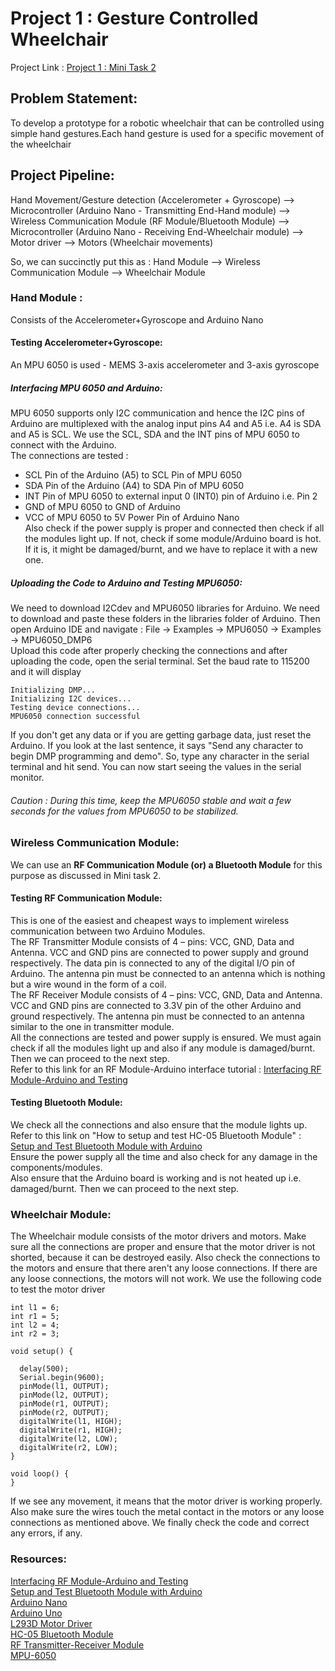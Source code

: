 # Project 1 : Gesture Controlled Wheelchair     
Project Link : [Project 1 : Mini Task 2](https://github.com/Jayanth2209/Mini-Task-2/blob/master/Project%201.md)     
## Problem Statement: 
To develop a prototype for a robotic wheelchair that can be controlled using simple hand gestures.Each hand gesture is used for a specific movement of the wheelchair     
## Project Pipeline:     
Hand Movement/Gesture detection (Accelerometer + Gyroscope) --> Microcontroller (Arduino Nano - Transmitting End-Hand module) --> Wireless Communication Module (RF Module/Bluetooth Module) --> Microcontroller (Arduino Nano - Receiving End-Wheelchair module) --> Motor driver --> Motors (Wheelchair movements)        

So, we can succinctly put this as : 
Hand Module --> Wireless Communication Module --> Wheelchair Module       
### Hand Module : 
Consists of the Accelerometer+Gyroscope and Arduino Nano        
#### Testing Accelerometer+Gyroscope: 
An MPU 6050 is used - MEMS 3-axis accelerometer and 3-axis gyroscope      
##### Interfacing MPU 6050 and Arduino:      
MPU 6050 supports only I2C communication and hence the I2C pins of Arduino are multiplexed with the analog input pins A4 and A5 i.e. A4 is SDA and A5 is SCL. We use the SCL, SDA and the INT pins of MPU 6050 to connect with the Arduino.    
The connections are tested :   
* SCL Pin of the Arduino (A5) to SCL Pin of MPU 6050      
* SDA Pin of the Arduino (A4) to SDA Pin of MPU 6050    
* INT Pin of MPU 6050 to external input 0 (INT0) pin of Arduino i.e. Pin 2      
* GND of MPU 6050 to GND of Arduino 
* VCC of MPU 6050 to 5V Power Pin of Arduino Nano     
Also check if the power supply is proper and connected then check if all the modules light up. If not, check if some module/Arduino board is hot. If it is, it might be damaged/burnt, and we have to replace it with a new one.       
##### Uploading the Code to Arduino and Testing MPU6050:   
We need to download I2Cdev and MPU6050 libraries for Arduino. We need to download and paste these folders in the libraries folder of Arduino. Then open Arduino IDE and navigate : File -> Examples -> MPU6050 -> Examples -> MPU6050_DMP6      
Upload this code after properly checking the connections and after uploading the code, open the serial terminal. Set the baud rate to 115200 and it will display    
```
Initializing DMP...
Initializing I2C devices...
Testing device connections...
MPU6050 connection successful 
```  
If you don't get any data or if you are getting garbage data, just reset the Arduino. If you look at the last sentence, it says "Send any character to begin DMP programming and demo". So, type any character in the serial terminal and hit send. You can now start seeing the values in the serial monitor.    
###### Caution : During this time, keep the MPU6050 stable and wait a few seconds for the values from MPU6050 to be stabilized.     
### Wireless Communication Module:     
We can use an **RF Communication Module (or) a Bluetooth Module** for this purpose as discussed in Mini task 2.       
#### Testing RF Communication Module:    
This is one of the easiest and cheapest ways to implement wireless communication between two Arduino Modules.     
The RF Transmitter Module consists of 4 – pins: VCC, GND, Data and Antenna. VCC and GND pins are connected to power supply and ground respectively. The data pin is connected to any of the digital I/O pin of Arduino. The antenna pin must be connected to an antenna which is nothing but a wire wound in the form of a coil.      
The RF Receiver Module consists of 4 – pins: VCC, GND, Data and Antenna. VCC and GND pins are connected to 3.3V pin of the other Arduino and ground respectively. The antenna pin must be connected to an antenna similar to the one in transmitter module.    
All the connections are tested and power supply is ensured. We must again check if all the modules light up and also if any module is damaged/burnt. Then we can proceed to the next step.    
Refer to this link for an RF Module-Arduino interface tutorial : [Interfacing RF Module-Arduino and Testing](https://lastminuteengineers.com/433mhz-rf-wireless-arduino-tutorial/)          
#### Testing Bluetooth Module: 
We check all the connections and also ensure that the module lights up.    
Refer to this link on "How to setup and test HC-05 Bluetooth Module" : [Setup and Test Bluetooth Module with Arduino](https://www.instructables.com/id/How-to-Set-Up-and-Test-Arduino-Bluetooth-Connectio/)         
Ensure the power supply all the time and also check for any damage in the components/modules.     
Also ensure that the Arduino board is working and is not heated up i.e. damaged/burnt. Then we can proceed to the next step.     
### Wheelchair Module:    
The Wheelchair module consists of the motor drivers and motors. Make sure all the connections are proper and ensure that the motor driver is not shorted, because it can be destroyed easily. Also check the connections to the motors and ensure that there aren't any loose connections. If there are any loose connections, the motors will not work. We use the following code to test the motor driver
```
int l1 = 6;
int r1 = 5;
int l2 = 4;
int r2 = 3;

void setup() {
  
  delay(500);
  Serial.begin(9600);
  pinMode(l1, OUTPUT);
  pinMode(l2, OUTPUT);
  pinMode(r1, OUTPUT);
  pinMode(r2, OUTPUT);
  digitalWrite(l1, HIGH);
  digitalWrite(r1, HIGH);
  digitalWrite(l2, LOW);
  digitalWrite(r2, LOW);
}

void loop() {
}     
```      
If we see any movement, it means that the motor driver is working properly. Also make sure the wires touch the metal contact in the motors or any loose connections as mentioned above. We finally check the code and correct any errors, if any.      
### Resources:    
[Interfacing RF Module-Arduino and Testing](https://lastminuteengineers.com/433mhz-rf-wireless-arduino-tutorial/)        
[Setup and Test Bluetooth Module with Arduino](https://www.instructables.com/id/How-to-Set-Up-and-Test-Arduino-Bluetooth-Connectio/)     
[Arduino Nano](https://www.amazon.in/easy-electronics-Arduino-Nano-Cable/dp/B07C8G4N6X/ref=sr_1_1?dchild=1&keywords=arduino+nano&qid=1589796132&sr=8-1)        
[Arduino Uno](https://www.amazon.in/Uno-ATmega328P-Compatible-ATMEGA16U2-Arduino/dp/B015C7SC5U/ref=sr_1_2?dchild=1&keywords=arduino+uno&qid=1589796339&s=computers&sr=1-2)      
[L293D Motor Driver](https://www.amazon.in/Adraxx-L293D-Motor-Driver/dp/B01NAJHRJ0/ref=sr_1_10?keywords=L293d&qid=1568454815&s=gateway&sr=8-10)      
[HC-05 Bluetooth Module](https://www.amazon.in/HC-05-Bluetooth-Module-10g/dp/B00X86U4RW/ref=sr_1_3?keywords=Hc+-+05&qid=1568454849&s=gateway&sr=8-3)      
[RF Transmitter-Receiver Module](https://robu.in/product/rf-transmitter-receiver-module-315mhz-wireless-link-kit-for-arduino/?gclid=EAIaIQobChMI59Ts9JW96QIVFz5gCh3vMQxdEAYYAiABEgJtIvD_BwE)      
[MPU-6050](https://robu.in/product/mpu-6050-gyro-sensor-2-accelerometer/)        





